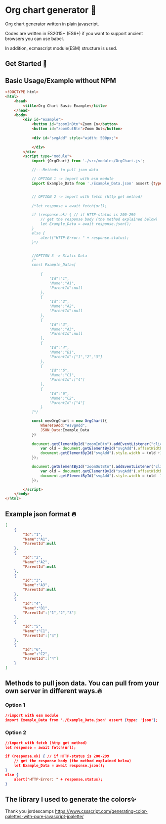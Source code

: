 
# Org chart generator 📝  
Org chart generator written in plain javascript.

Codes are written in ES2015+ (ES6+) if you want to support ancient browsers you can use babel.

In addition, ecmascript module(ESM) structure is used.

## Get Started 🚀
## Basic Usage/Example without NPM
~~~html  
<!DOCTYPE html>
<html>
    <head>
        <title>Org Chart Basic Example</title>
    </head>
    <body>
        <div id="example">
            <button id="zoomInBtn">Zoom In</button>
            <button id="zoomOutBtn">Zoom Out</button>
            
            <div id="svgAdd" style="width: 500px;">
                
            </div>
        </div>
        <script type="module">
            import {OrgChart} from './src/modules/OrgChart.js';

            //---Methods to pull json data

            // OPTION 1 -> import with esm module
            import Example_Data from './Example_Data.json' assert {type: 'json'};


            // OPTION 2 -> import with fetch (http get method)
            
            /*let response = await fetch(url);

            if (response.ok) { // if HTTP-status is 200-299
                // get the response body (the method explained below)
                let Example_Data = await response.json();
            } 
            else {
                alert("HTTP-Error: " + response.status);
            }*/


            //OPTION 3 -> Static Data
            /*
            const Example_Data=[
            
                {
                    "Id":"1",
                    "Name":"A1",
                    "ParentId":null
                },
                {
                    "Id":"2",
                    "Name":"A2",
                    "ParentId":null
                },
                {
                    "Id":"3",
                    "Name":"A3",
                    "ParentId":null
                },
                {
                    "Id":"4",
                    "Name":"B1",
                    "ParentId":["1","2","3"]
                },
                {
                    "Id":"5",
                    "Name":"C1",
                    "ParentId":["4"]
                }, 
                {
                    "Id":"6",
                    "Name":"C2",
                    "ParentId":["4"]
                }
            ]*/

            const newOrgChart = new OrgChart({
                WhereToAdd:"#svgAdd",
                JSON_Data:Example_Data
            })
        
            document.getElementById("zoomInBtn").addEventListener("click", function() {
                var old = document.getElementById("svgAdd").offsetWidth;
                document.getElementById("svgAdd").style.width = (old +100)+"px";
            });

            document.getElementById("zoomOutBtn").addEventListener("click", function() {              
                var old = document.getElementById("svgAdd").offsetWidth;
                document.getElementById("svgAdd").style.width = (old -100)+"px";
            });

        </script>
    </body>
</html>
~~~  

## Example json format 🔥  
~~~json 
[
    {
        "Id":"1",
        "Name":"A1",
        "ParentId":null
    },
    {
        "Id":"2",
        "Name":"A2",
        "ParentId":null
    },
    {
        "Id":"3",
        "Name":"A3",
        "ParentId":null
    },
    {
        "Id":"4",
        "Name":"B1",
        "ParentId":["1","2","3"]
    },
    {
        "Id":"5",
        "Name":"C1",
        "ParentId":["4"]
    }, 
    {
        "Id":"6",
        "Name":"C2",
        "ParentId":["4"]
    }
]
~~~  

## Methods to pull json data. You can pull from your own server in different ways.🔥  

### Option 1 
~~~json 
//import with esm module
import Example_Data from './Example_Data.json' assert {type: 'json'};
~~~  
### Option 2 
~~~json 
//import with fetch (http get method)      
let response = await fetch(url);

if (response.ok) { // if HTTP-status is 200-299
    // get the response body (the method explained below)
    let Example_Data = await response.json();
} 
else {
    alert("HTTP-Error: " + response.status);
}
~~~  


    
## The library I used to generate the colors✨  
Thank you jsrdescamps
https://www.cssscript.com/generating-color-palettes-with-pure-javascript-jpalette/


 
